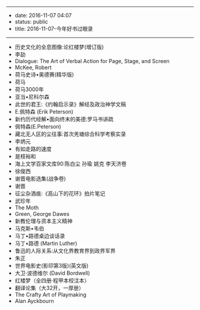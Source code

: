 - --
- date: 2016-11-07 04:07
- status: public
- title: 2016-11-07-今年好书过眼录
- --
- 历史文化的全息图像:论红楼梦(增订版)
- 李劼
- Dialogue: The Art of Verbal Action for Page, Stage, and Screen
- McKee, Robert
- 荷马史诗•奥德赛(精华版)
- 荷马
- 荷马3000年
- 亚当•尼科尔森
- 此世的君王:《约翰启示录》解经及政治神学文稿
- E.佩特森 (Erik Peterson)
- 新约历代经解•面向终末的美德:罗马书讲疏
- 佩特森(E.Peterson)
- 藏北无人区的尘往事:首次羌塘综合科学考察实录
- 李炳元
- 有如走路的速度
- 是枝裕和
- 海上文学百家文库90:陈白尘 孙瑜 姚克 李天济卷
- 徐俊西
- 谢晋电影选集(战争卷)
- 谢晋
- 征尘杂酒痕:《高山下的花环》拍片笔记
- 武珍年
- The Moth
- Green, George Dawes
- 新教伦理与资本主义精神
- 马克斯•韦伯
- 马丁•路德桌边谈话录
- 马丁•路德 (Martin Luther)
- 鲁迅的人际关系:从文化界教育界到政界军界
- 朱正
- 世界电影史(影印第3版)(英文版)
- 大卫·波德维尔 (David Bordwell)
- 红楼梦（全四册·程甲本校注本）
- 翻译论集（大32开，一厚册）
- The Crafty Art of Playmaking 
- Alan Ayckbourn
